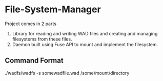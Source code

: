 # File-System-Manager
Project comes in 2 parts
1. Library for reading and writing WAD files and creating and managing filesystems from these files.
2. Daemon built using Fuse API to mount and implement the filesystem.

## Command Format
 ./wadfs/wadfs -s somewadfile.wad /some/mount/directory
